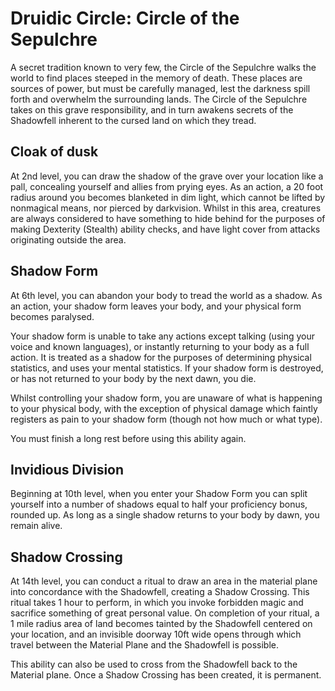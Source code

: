 # Druidic Circle: Circle of the Sepulchre
A secret tradition known to very few, the Circle of the Sepulchre walks the world to find places steeped in the memory of death. These places are sources of power, but must be carefully managed, lest the darkness spill forth and overwhelm the surrounding lands. The Circle of the Sepulchre takes on this grave responsibility, and in turn awakens secrets of the Shadowfell inherent to the cursed land on which they tread.

## Cloak of dusk
At 2nd level, you can draw the shadow of the grave over your location like a pall, concealing yourself and allies from prying eyes. As an action, a 20 foot radius around you becomes blanketed in dim light, which cannot be lifted by nonmagical means, nor pierced by darkvision. Whilst in this area, creatures are always considered to have something to hide behind for the purposes of making Dexterity (Stealth) ability checks, and have light cover from attacks originating outside the area.

## Shadow Form
At 6th level, you can abandon your body to tread the world as a shadow. As an action, your shadow form leaves your body, and your physical form becomes paralysed.

Your shadow form is unable to take any actions except talking (using your voice and known languages), or instantly returning to your body as a full action. It is treated as a shadow for the purposes of determining physical statistics, and uses your mental statistics. If your shadow form is destroyed, or has not returned to your body by the next dawn, you die.

Whilst controlling your shadow form, you are unaware of what is happening to your physical body, with the exception of physical damage which faintly registers as pain to your shadow form (though not how much or what type).

You must finish a long rest before using this ability again.

## Invidious Division
Beginning at 10th level, when you enter your Shadow Form you can split yourself into a number of shadows equal to half your proficiency bonus, rounded up. As long as a single shadow returns to your body by dawn, you remain alive.

## Shadow Crossing
At 14th level, you can conduct a ritual to draw an area in the material plane into concordance with the Shadowfell, creating a Shadow Crossing. This ritual takes 1 hour to perform, in which you invoke forbidden magic and sacrifice something of great personal value. On completion of your ritual, a 1 mile radius area of land becomes tainted by the Shadowfell centered on your location, and an invisible doorway 10ft wide opens through which travel between the Material Plane and the Shadowfell is possible.

This ability can also be used to cross from the Shadowfell back to the Material plane. Once a Shadow Crossing has been created, it is permanent.
